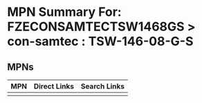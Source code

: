 



# MPN Summary For: FZECONSAMTECTSW1468GS > con-samtec : TSW-146-08-G-S

## MPNs
  

|MPN|Direct Links|Search Links|
| :--- | :--- | :--- |
||||
